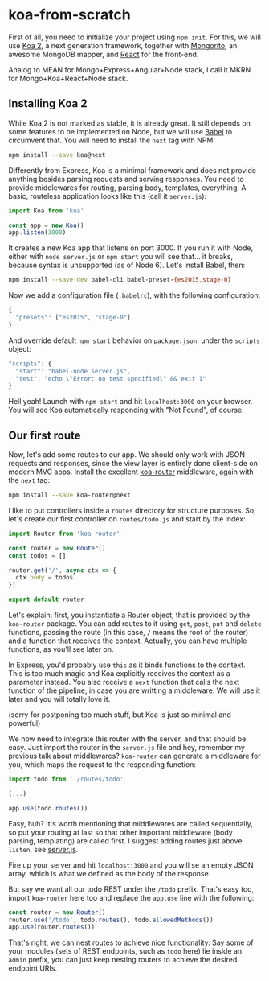 # koa-from-scratch

First of all, you need to initialize your project using `npm init`. For this,
we will use [Koa 2][koa-url], a next generation framework, together with 
[Mongorito][mongorito-url], an awesome MongoDB mapper, and [React][react-url]
for the front-end.

Analog to MEAN for Mongo+Express+Angular+Node stack, I call it MKRN for 
Mongo+Koa+React+Node stack.

## Installing Koa 2

While Koa 2 is not marked as stable, it is already great. It still depends on
some features to be implemented on Node, but we will use [Babel][babel-url] 
to circumvent that. You will need to install the `next` tag with NPM:

```sh
npm install --save koa@next
```

Differently from Express, Koa is a minimal framework and does not provide 
anything besides parsing requests and serving responses. You need to provide
middlewares for routing, parsing body, templates, everything. A basic, routeless
application looks like this (call it `server.js`):

```js
import Koa from 'koa'

const app = new Koa()
app.listen(3000)
```

It creates a new Koa app that listens on port 3000. If you run it with Node, 
either with `node server.js` or `npm start` you will see that... it breaks, 
because syntax is unsupported (as of Node 6). Let's install Babel, then:

```sh
npm install --save-dev babel-cli babel-preset-{es2015,stage-0}
```

Now we add a configuration file (`.babelrc`), with the following configuration:

```js
{
  "presets": ["es2015", "stage-0"]
}
```

And override default `npm start` behavior on `package.json`, under the `scripts`
object:

```js
"scripts": {
  "start": "babel-node server.js",
  "test": "echo \"Error: no test specified\" && exit 1"
}
```

Hell yeah! Launch with `npm start` and hit `localhost:3000` on your browser. You
will see Koa automatically responding with "Not Found", of course.

## Our first route

Now, let's add some routes to our app. We should only work with JSON requests
and responses, since the view layer is entirely done client-side on modern MVC
apps. Install the excellent [koa-router][koa-router-url] middleware, again with
the `next` tag:

```sh
npm install --save koa-router@next
```

I like to put controllers inside a `routes` directory for structure purposes.
So, let's create our first controller on `routes/todo.js` and start by the
index:

```js
import Router from 'koa-router'

const router = new Router()
const todos = []

router.get('/', async ctx => {
  ctx.body = todos
})

export default router
```

Let's explain: first, you instantiate a Router object, that is provided by the
`koa-router` package. You can add routes to it using `get`, `post`, `put` and
`delete` functions, passing the route (in this case, `/` means the root of the
router) and a function that receives the context. Actually, you can have
multiple functions, as you'll see later on.

In Express, you'd probably use `this` as it binds functions to the context.
This is too much magic and Koa explicitly receives the context as a parameter
instead. You also receive a `next` function that calls the next function of the
pipeline, in case you are writting a middleware. We will use it later and you
will totally love it.

(sorry for postponing too much stuff, but Koa is just so minimal and powerful)

We now need to integrate this router with the server, and that should be easy.
Just import the router in the `server.js` file and hey, remember my previous
talk about middlewares? `koa-router` can generate a middleware for you, which
maps the request to the responding function:

```js
import todo from './routes/todo'

(...)

app.use(todo.routes())
```

Easy, huh? It's worth mentioning that middlewares are called sequentially, so
put your routing at last so that other important middleware (body parsing,
templating) are called first. I suggest adding routes just above `listen`, see
[server.js](server.js).

Fire up your server and hit `localhost:3000` and you will se an empty JSON
array, which is what we defined as the body of the response.

But say we want all our todo REST under the `/todo` prefix. That's easy too,
import `koa-router` here too and replace the `app.use` line with the following:

```js
const router = new Router()
router.use('/todo', todo.routes(), todo.allowedMethods())
app.use(router.routes())
```

That's right, we can nest routes to achieve nice functionality. Say some of your
modules (sets of REST endpoints, such as `todo` here) lie inside an `admin`
prefix, you can just keep nesting routers to achieve the desired endpoint URIs.

[babel-url]: https://babeljs.io/
[koa-url]: https://github.com/koajs/koa/tree/v2.x
[koa-router-url]: https://github.com/alexmingoia/koa-router/tree/master
[mongorito-url]: https://github.com/vdemedes/mongorito
[react-url]: https://github.com/facebook/react
